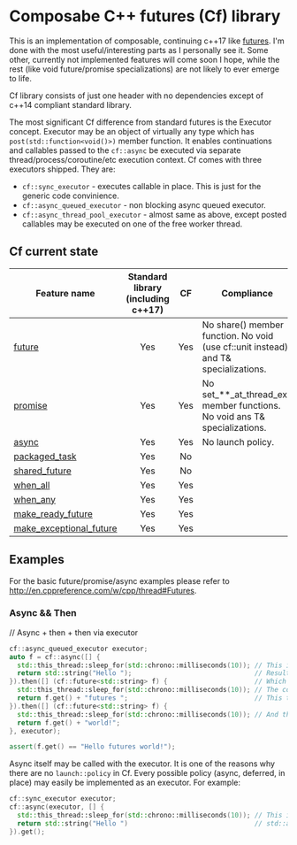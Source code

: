 # Composabe C++ futures (Cf) library
This is an implementation of composable, continuing c++17 like [futures](http://en.cppreference.com/w/cpp/experimental/future). I'm done with the most useful/interesting parts as I personally see it. Some other, currently not implemented features will come soon I hope, while the rest (like void future/promise specializations) are not likely to ever emerge to life.

Cf library consists of just one header with no dependencies except of c++14 compliant standard library.

The most significant Cf difference from standard futures is the Executor concept. Executor may be an object of virtually any type which has `post(std::function<void()>)` member function. It enables continuations and callables passed to the `cf::async` be executed via separate thread/process/coroutine/etc execution context.
Cf comes with three executors shipped. They are: 
* `cf::sync_executor` - executes callable in place. This is just for the generic code convinience.
* `cf::async_queued_executor` - non blocking async queued executor.
* `cf::async_thread_pool_executor` - almost same as above, except posted callables may be executed on one of the free worker thread.

## Cf current state
|Feature name|Standard library (including c++17)|CF   |Compliance|
|------------|:--------------------------------:|:---:|----------|
|[future](http://en.cppreference.com/w/cpp/experimental/future)|Yes|Yes|No share() member function. No void (use cf::unit instead) and T& specializations.|
|[promise](http://en.cppreference.com/w/cpp/thread/promise)|Yes|Yes|No set_\*\*_at_thread_exit member functions. No void ans T& specializations.|
|[async](http://en.cppreference.com/w/cpp/thread/async)|Yes|Yes|No launch policy.|
|[packaged_task](http://en.cppreference.com/w/cpp/thread/packaged_task)|Yes|No||
|[shared_future](http://en.cppreference.com/w/cpp/thread/shared_future)|Yes|No||
|[when_all](http://en.cppreference.com/w/cpp/experimental/when_all)|Yes|Yes||
|[when_any](http://en.cppreference.com/w/cpp/experimental/when_any)|Yes|Yes||
|[make_ready_future](http://en.cppreference.com/w/cpp/experimental/make_ready_future)|Yes|Yes||
|[make_exceptional_future](http://en.cppreference.com/w/cpp/experimental/make_exceptional_future)|Yes|Yes||

## Examples
For the basic future/promise/async examples please refer to http://en.cppreference.com/w/cpp/thread#Futures.
### Async && Then
// Async + then + then via executor
```c++
cf::async_queued_executor executor;
auto f = cf::async([] {
  std::this_thread::sleep_for(std::chrono::milliseconds(10)); // This is executed on the separate standalone thread
  return std::string("Hello ");                               // Result, when it's ready, is stored in cf::future<std::string>.
}).then([] (cf::future<std::string> f) {                      // Which in turn is passed to the continuation.
  std::this_thread::sleep_for(std::chrono::milliseconds(10)); // The continuation may be executed on different contexts.
  return f.get() + "futures ";                                // This time - on the same thread as async.
}).then([] (cf::future<std::string> f) {
  std::this_thread::sleep_for(std::chrono::milliseconds(10)); // And this time on the async_queued_executor context.
  return f.get() + "world!";
}, executor);

assert(f.get() == "Hello futures world!");
```
Async itself may be called with the executor. It is one of the reasons why there are no `launch::policy` in Cf. Every possible policy (async, deferred, in place) may easily be implemented as an executor. For example:

```c++
cf::sync_executor executor;
cf::async(executor, [] {
  std::this_thread::sleep_for(std::chrono::milliseconds(10)); // This is evaluated in place, in this case exactly like 
  return std::string("Hello ")                                // std::async with the std::launch::deferred policy.
}).get();
```
